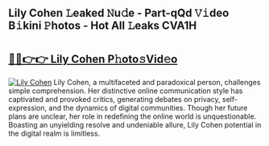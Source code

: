 ## Lily Cohen 𝙻eaked 𝙽u𝚍e - Part-qQd 𝚅𝚒deo B𝚒kini 𝙿hotos - Hot All 𝙻eaks CVA1H

# <h2><a href="http://ld74r7c.urlbe.top/?page=Lily+Cohen">🔗🔗👉👉 Lily Cohen P𝚑oto𝚜Vid𝚎o</a></h2>

[![Lily Cohen](https://i.imgur.com/eBuTRDB.gif)](http://ld74r7c.urlbe.top/?page=Lily+Cohen)
Lily Cohen, a multifaceted and paradoxical person, challenges simple comprehension. Her distinctive online communication style has captivated and provoked critics, generating debates on privacy, self-expression, and the dynamics of digital communities. Though her future plans are unclear, her role in redefining the online world is unquestionable. Boasting an unyielding resolve and undeniable allure, Lily Cohen potential in the digital realm is limitless.
